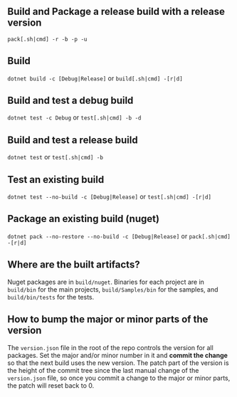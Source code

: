 ## Build and Package a release build with a release version

`pack[.sh|cmd] -r -b -p -u`

## Build

`dotnet build -c [Debug|Release]` or `build[.sh|cmd] -[r|d]`

## Build and test a debug build

`dotnet test -c Debug` or `test[.sh|cmd] -b -d`

## Build and test a release build

`dotnet test` or `test[.sh|cmd] -b`

## Test an existing build

`dotnet test --no-build -c [Debug|Release]` or `test[.sh|cmd] -[r|d]`

## Package an existing build (nuget)

`dotnet pack --no-restore --no-build -c [Debug|Release]` or `pack[.sh|cmd] -[r|d]`

## Where are the built artifacts?

Nuget packages are in `build/nuget`. Binaries for each project are in `build/bin` for the main projects, `build/Samples/bin` for the samples, and `build/bin/tests` for the tests.

## How to bump the major or minor parts of the version

The `version.json` file in the root of the repo controls the version for all packages.
Set the major and/or minor number in it and **commit the change** so that the next build uses the new version.
The patch part of the version is the height of the commit tree since the last manual change of the `version.json`
file, so once you commit a change to the major or minor parts, the patch will reset back to 0.
